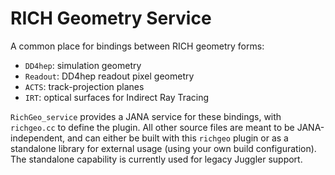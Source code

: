 RICH Geometry Service
=====================

A common place for bindings between RICH geometry forms:
- `DD4hep`:  simulation geometry
- `Readout`: DD4hep readout pixel geometry
- `ACTS`:    track-projection planes
- `IRT`:     optical surfaces for Indirect Ray Tracing

`RichGeo_service` provides a JANA service for these bindings, with `richgeo.cc`
to define the plugin. All other source files are meant to be JANA-independent,
and can either be built with this `richgeo` plugin or as a standalone library
for external usage (using your own build configuration). The standalone
capability is currently used for legacy Juggler support.

